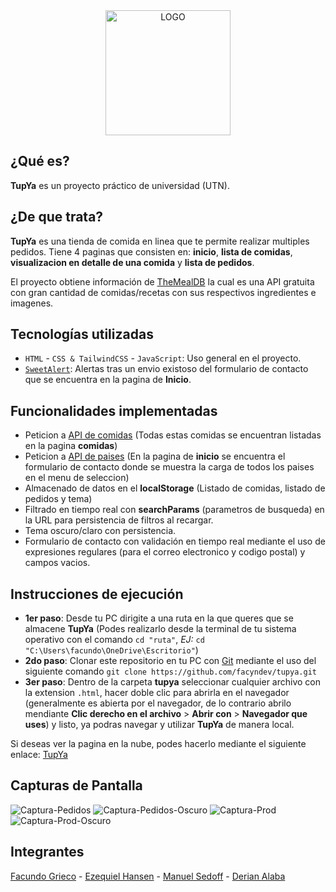 <div style="text-align: center;">
  <img src="https://facyndev.github.io/tupya/assets/images/LogoTUP.webp" alt="LOGO" width="200" height="200">
</div>

## ¿Qué es?

**TupYa** es un proyecto práctico de universidad (UTN). 

## ¿De que trata?

**TupYa** es una tienda de comida en linea que te permite realizar multiples pedidos.
Tiene 4 paginas que consisten en: **inicio**, **lista de comidas**, **visualizacion en detalle de una comida** y **lista de pedidos**.

El proyecto obtiene información de [TheMealDB](https://www.themealdb.com) la cual es una API gratuita con gran cantidad de comidas/recetas con sus respectivos ingredientes e imagenes.

## Tecnologías utilizadas

- `HTML` - `CSS & TailwindCSS` - `JavaScript`: Uso general en el proyecto.
- [`SweetAlert`](https://sweetalert2.github.io/): Alertas tras un envio existoso del formulario de contacto que se encuentra en la pagina de **Inicio**.

## Funcionalidades implementadas

- Peticion a [API de comidas](https://www.themealdb.com) (Todas estas comidas se encuentran listadas en la pagina **comidas**)
- Peticion a [API de paises](https://restcountries.com/) (En la pagina de **inicio** se encuentra el formulario de contacto donde se muestra la carga de todos los paises en el menu de seleccion)
- Almacenado de datos en el **localStorage** (Listado de comidas, listado de pedidos y tema)
- Filtrado en tiempo real con **searchParams** (parametros de busqueda) en la URL para persistencia de filtros al recargar.
- Tema oscuro/claro con persistencia.
- Formulario de contacto con validación en tiempo real mediante el uso de expresiones regulares (para el correo electronico y codigo postal) y campos vacios.

## Instrucciones de ejecución

- **1er paso**: Desde tu PC dirigite a una ruta en la que queres que se almacene **TupYa** (Podes realizarlo desde la terminal de tu sistema operativo con el comando `cd "ruta"`, *EJ:* `cd "C:\Users\facundo\OneDrive\Escritorio"`)
- **2do paso**: Clonar este repositorio en tu PC con [Git](https://git-scm.com/downloads) mediante el uso del siguiente comando `git clone https://github.com/facyndev/tupya.git`
- **3er paso**: Dentro de la carpeta **tupya** seleccionar cualquier archivo con la extension `.html`, hacer doble clic para abrirla en el navegador (generalmente es abierta por el navegador, de lo contrario abrilo mendiante **Clic derecho en el archivo** > **Abrir con** > **Navegador que uses**) y listo, ya podras navegar y utilizar **TupYa** de manera local.

Si deseas ver la pagina en la nube, podes hacerlo mediante el siguiente enlace: [TupYa](https://facyndev.github.io/tupya/index.html)

## Capturas de Pantalla

<img src="https://i.ibb.co/N6jf2TWy/Captura-Pedidos.png" alt="Captura-Pedidos" border="0">
<img src="https://i.ibb.co/xqgP3mH6/Captura-Pedidos-Oscuro.png" alt="Captura-Pedidos-Oscuro" border="0">
<img src="https://i.ibb.co/qF4WY8Kg/Captura-Prod.png" alt="Captura-Prod" border="0">
<img src="https://i.ibb.co/svj5Ng4X/Captura-Prod-Oscuro.png" alt="Captura-Prod-Oscuro" border="0">

## Integrantes

[Facundo Grieco](https://github.com/facyndev) - [Ezequiel Hansen](https://github.com/Ezequiel-Hansen) - [Manuel Sedoff](https://github.com/M4nu3lS) - [Derian Alaba](https://github.com/deriannnnN)








